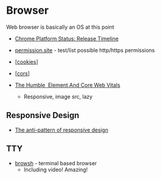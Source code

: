 Browser
=======

Web browser is basically an OS at this point

* [Chrome Platform Status: Release Timeline](https://www.chromestatus.com/features/schedule)


* [permission.site](https://permission.site/) - test/list possible http/https permissions
* [[cookies]]
* [[cors]]

* [The Humble <img> Element And Core Web Vitals](https://www.smashingmagazine.com/2021/04/humble-img-element-core-web-vitals/)
    * Responsive, image src, lazy

Responsive Design
-----------------

* [The anti-pattern of responsive design](http://john.ankarstrom.se/responsive/)


TTY
---

* [browsh](https://github.com/browsh-org/browsh) - terminal based browser
    * Including video! Amazing!


[//begin]: # "Autogenerated link references for markdown compatibility"
[cookies]: cookies.md "Cookies"
[cors]: cors.md "CORS"
[//end]: # "Autogenerated link references"